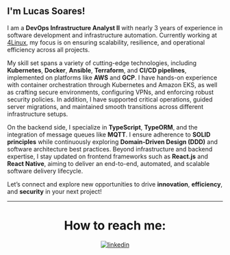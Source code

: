 ## I'm Lucas Soares!

I am a **DevOps Infrastructure Analyst II** with nearly 3 years of experience in software development and infrastructure automation. Currently working at [4Linux](https://4linux.com.br/), my focus is on ensuring scalability, resilience, and operational efficiency across all projects.

My skill set spans a variety of cutting-edge technologies, including **Kubernetes**, **Docker**, **Ansible**, **Terraform**, and **CI/CD pipelines**, implemented on platforms like **AWS** and **GCP**. I have hands-on experience with container orchestration through Kubernetes and Amazon EKS, as well as crafting secure environments, configuring VPNs, and enforcing robust security policies. In addition, I have supported critical operations, guided server migrations, and maintained smooth transitions across different infrastructure setups.

On the backend side, I specialize in **TypeScript**, **TypeORM**, and the integration of message queues like **MQTT**. I ensure adherence to **SOLID principles** while continuously exploring **Domain-Driven Design (DDD)** and software architecture best practices. Beyond infrastructure and backend expertise, I stay updated on frontend frameworks such as **React.js** and **React Native**, aiming to deliver an end-to-end, automated, and scalable software delivery lifecycle.

Let’s connect and explore new opportunities to drive **innovation**, **efficiency**, and **security** in your next project!

---

  <div align="center">
    <h1 align="center">How to reach me:</h1>
    <a href="https://www.linkedin.com/in/lucas-soares-de-oliveira-a4b6a0217/" target="_blank">
      <img align="center" src="https://img.shields.io/badge/-lucas-05122A?style=flat&logo=linkedin" alt="linkedin"/>
    </a>
  </div>
</div>
